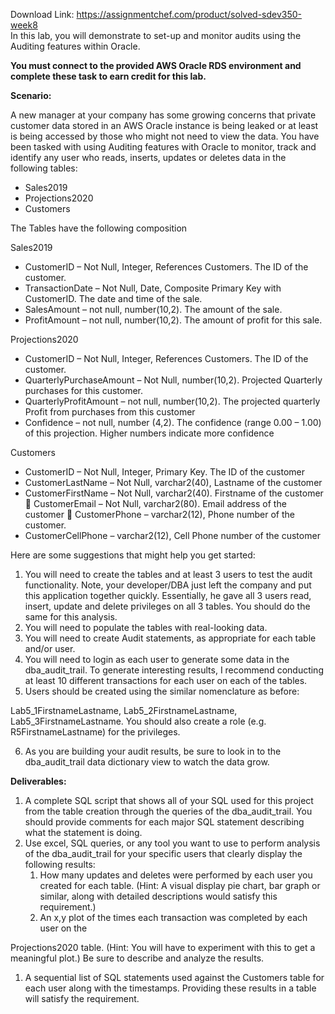 Download Link: https://assignmentchef.com/product/solved-sdev350-week8
<br>
In this lab, you will demonstrate to set-up and monitor audits using the Auditing features within Oracle.

<strong>You must connect to the provided AWS Oracle RDS environment and complete these task to earn credit for this lab. </strong>

<strong>Scenario: </strong>

A new manager at your company has some growing concerns that private customer data stored in an AWS Oracle instance is being leaked or at least is being accessed by those who might not need to view the data. You have been tasked with using Auditing features with Oracle to monitor, track and identify any user who reads, inserts, updates or deletes data in the following tables:

<ul>

 <li>Sales2019</li>

 <li>Projections2020</li>

 <li>Customers</li>

</ul>

The Tables have the following composition

Sales2019

<ul>

 <li>CustomerID – Not Null, Integer, References Customers. The ID of the customer.</li>

 <li>TransactionDate – Not Null, Date, Composite Primary Key with CustomerID. The date and time of the sale.</li>

 <li>SalesAmount – not null, number(10,2). The amount of the sale.</li>

 <li>ProfitAmount – not null, number(10,2). The amount of profit for this sale.</li>

</ul>




Projections2020

<ul>

 <li>CustomerID – Not Null, Integer, References Customers. The ID of the customer.</li>

 <li>QuarterlyPurchaseAmount – Not Null, number(10,2). Projected Quarterly purchases for this customer.</li>

 <li>QuarterlyProfitAmount – not null, number(10,2). The projected quarterly Profit from purchases from this customer</li>

 <li>Confidence – not null, number (4,2). The confidence (range 0.00 – 1.00) of this projection. Higher numbers indicate more confidence</li>

</ul>

Customers

<ul>

 <li>CustomerID – Not Null, Integer, Primary Key. The ID of the customer</li>

 <li>CustomerLastName – Not Null, varchar2(40), Lastname of the customer</li>

 <li>CustomerFirstName – Not Null, varchar2(40). Firstname of the customer  CustomerEmail – Not Null, varchar2(80). Email address of the customer    CustomerPhone – varchar2(12), Phone number of the customer.</li>

 <li>CustomerCellPhone – varchar2(12), Cell Phone number of the customer</li>

</ul>

Here are some suggestions that might help you get started:

<ol>

 <li>You will need to create the tables and at least 3 users to test the audit functionality. Note, your developer/DBA just left the company and put this application together quickly. Essentially, he gave all 3 users read, insert, update and delete privileges on all 3 tables. You should do the same for this analysis.</li>

 <li>You will need to populate the tables with real-looking data.</li>

 <li>You will need to create Audit statements, as appropriate for each table and/or user.</li>

 <li>You will need to login as each user to generate some data in the dba_audit_trail. To generate interesting results, I recommend conducting at least 10 different transactions for each user on each of the tables.</li>

 <li>Users should be created using the similar nomenclature as before:</li>

</ol>

Lab5_1FirstnameLastname, Lab5_2FirstnameLastname, Lab5_3FirstnameLastname. You should also create a role (e.g. R5FirstnameLastname) for the privileges.

<ol start="6">

 <li>As you are building your audit results, be sure to look in to the dba_audit_trail data dictionary view to watch the data grow.</li>

</ol>




<strong>Deliverables:  </strong>

<ol>

 <li>A complete SQL script that shows all of your SQL used for this project from the table creation through the queries of the dba_audit_trail. You should provide comments for each major SQL statement describing what the statement is doing.</li>

 <li>Use excel, SQL queries, or any tool you want to use to perform analysis of the dba_audit_trail for your specific users that clearly display the following results:

  <ol>

   <li>How many updates and deletes were performed by each user you created for each table. (Hint: A visual display pie chart, bar graph or similar, along with detailed descriptions would satisfy this requirement.)</li>

   <li>An x,y plot of the times each transaction was completed by each user on the</li>

  </ol></li>

</ol>

Projections2020 table.  (Hint: You will have to experiment with this to get a meaningful plot.) Be sure to describe and analyze the results.

<ol>

 <li>A sequential list of SQL statements used against the Customers table for each user along with the timestamps. Providing these results in a table will satisfy the requirement.</li>

</ol>